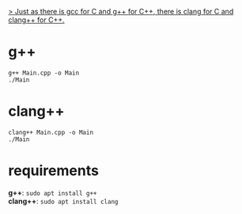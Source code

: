 [> Just as there is gcc for C and g++ for C++, there is clang for C and clang++ for C++.](https://cplusplus.com/forum/unices/121465/)

# g++
`g++ Main.cpp -o Main`  
`./Main`  

# clang++
`clang++ Main.cpp -o Main`  
`./Main`  

# requirements
**g++**: `sudo apt install g++`  
**clang++**: `sudo apt install clang`  
